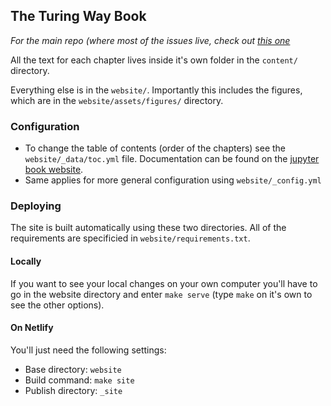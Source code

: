 ## The Turing Way Book
*For the main repo (where most of the issues live, check out [this one](https://github.com/alan-turing-institute/the-turing-way)*

All the text for each chapter lives inside it's own folder in the `content/` directory.

Everything else is in the `website/`. Importantly this includes the figures, which are in the `website/assets/figures/` directory.

### Configuration
- To change the table of contents (order of the chapters) see the `website/_data/toc.yml` file. Documentation can be found on the [jupyter book website](https://jupyter.org/jupyter-book/intro.html).
- Same applies for more general configuration using `website/_config.yml`

### Deploying
The site is built automatically using these two directories. All of the requirements are specificied in `website/requirements.txt`. 

#### Locally
If you want to see your local changes on your own computer you'll have to go in the website directory and enter `make serve` (type `make` on it's own to see the other options).

#### On Netlify
You'll just need the following settings:
- Base directory: `website`
- Build command: `make site`
- Publish directory: `_site`
